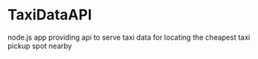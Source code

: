 TaxiDataAPI
===========

node.js app providing api to serve taxi data for locating the cheapest taxi pickup spot nearby
